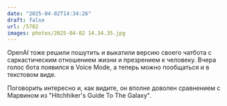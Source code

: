 ```yaml
---
date: "2025-04-02T14:34:26"
draft: false
url: /5782
images: photos/2025-04-02 14.34.35.jpg
---
```


OpenAI тоже решили пошутить и выкатили версию своего чатбота с саркастическим отношением жизни и презрением к человеку. Вчера голос бота появился в Voice Mode, а теперь можно пообщаться и в текстовом виде. 

Поговорить интересно и, как видите, он вполне доволен сравнением с Марвином из "Hitchhiker's Guide To The Galaxy".